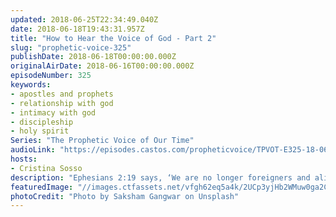 ```yaml
---
updated: 2018-06-25T22:34:49.040Z
date: 2018-06-18T19:43:31.957Z
title: "How to Hear the Voice of God - Part 2"
slug: "prophetic-voice-325"
publishDate: 2018-06-18T00:00:00.000Z
originalAirDate: 2018-06-16T00:00:00.000Z
episodeNumber: 325
keywords:
- apostles and prophets
- relationship with god
- intimacy with god
- discipleship
- holy spirit
Series: "The Prophetic Voice of Our Time"
audioLink: "https://episodes.castos.com/propheticvoice/TPVOT-E325-18-06-16-17-How-to-Hear-the-Voice-of-God-2.mp3"
hosts:
- Cristina Sosso
description: "Ephesians 2:19 says, ‘We are no longer foreigners and aliens, but we are now members of the household of God. Our citizenship is in Heaven.’ So if God wants to talk to you, He would rather talk directly to you, face to face instead of through someone else... That is His preference, He wants to personally attend to you. He communicates in that still small voice in your heart and in your mind and He is going to lead you towards maturity. He says that from the least to the greatest of us we will all know Him… God loves you and that is what is the matter. You need to communicate with Him.\n"
featuredImage: "//images.ctfassets.net/vfgh62eq5a4k/2UCp3yjHb2WMuw0ga2CC6a/3fcfaabe9af4427d41c9ea898b7363ab/saksham-gangwar-146658-unsplash.jpg"
photoCredit: "Photo by Saksham Gangwar on Unsplash"
---
```


